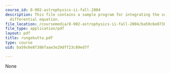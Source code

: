 ```yaml
---
course_id: 8-902-astrophysics-ii-fall-2004
description: This file contains a sample program for integrating the second-order
  differential equation.
file_location: /coursemedia/8-902-astrophysics-ii-fall-2004/ba59c6e87386faae3e29dff23c89ed7f_rungekutta.pdf
file_type: application/pdf
layout: pdf
title: rungekutta.pdf
type: course
uid: ba59c6e87386faae3e29dff23c89ed7f

---
```

None